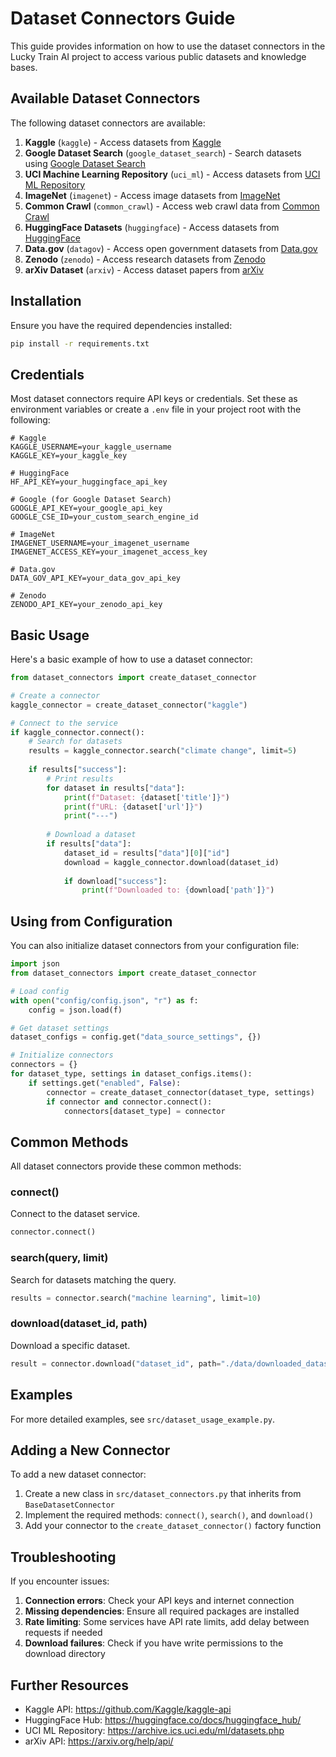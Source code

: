 # Dataset Connectors Guide

This guide provides information on how to use the dataset connectors in the Lucky Train AI project to access various public datasets and knowledge bases.

## Available Dataset Connectors

The following dataset connectors are available:

1. **Kaggle** (`kaggle`) - Access datasets from [Kaggle](https://www.kaggle.com/datasets)
2. **Google Dataset Search** (`google_dataset_search`) - Search datasets using [Google Dataset Search](https://datasetsearch.research.google.com/)
3. **UCI Machine Learning Repository** (`uci_ml`) - Access datasets from [UCI ML Repository](https://archive.ics.uci.edu/ml/)
4. **ImageNet** (`imagenet`) - Access image datasets from [ImageNet](https://image-net.org/)
5. **Common Crawl** (`common_crawl`) - Access web crawl data from [Common Crawl](https://commoncrawl.org/)
6. **HuggingFace Datasets** (`huggingface`) - Access datasets from [HuggingFace](https://huggingface.co/datasets)
7. **Data.gov** (`datagov`) - Access open government datasets from [Data.gov](https://data.gov/)
8. **Zenodo** (`zenodo`) - Access research datasets from [Zenodo](https://zenodo.org/)
9. **arXiv Dataset** (`arxiv`) - Access dataset papers from [arXiv](https://arxiv.org/)

## Installation

Ensure you have the required dependencies installed:

```bash
pip install -r requirements.txt
```

## Credentials

Most dataset connectors require API keys or credentials. Set these as environment variables or create a `.env` file in your project root with the following:

```
# Kaggle
KAGGLE_USERNAME=your_kaggle_username
KAGGLE_KEY=your_kaggle_key

# HuggingFace
HF_API_KEY=your_huggingface_api_key

# Google (for Google Dataset Search)
GOOGLE_API_KEY=your_google_api_key
GOOGLE_CSE_ID=your_custom_search_engine_id

# ImageNet
IMAGENET_USERNAME=your_imagenet_username
IMAGENET_ACCESS_KEY=your_imagenet_access_key

# Data.gov
DATA_GOV_API_KEY=your_data_gov_api_key

# Zenodo
ZENODO_API_KEY=your_zenodo_api_key
```

## Basic Usage

Here's a basic example of how to use a dataset connector:

```python
from dataset_connectors import create_dataset_connector

# Create a connector
kaggle_connector = create_dataset_connector("kaggle")

# Connect to the service
if kaggle_connector.connect():
    # Search for datasets
    results = kaggle_connector.search("climate change", limit=5)
    
    if results["success"]:
        # Print results
        for dataset in results["data"]:
            print(f"Dataset: {dataset['title']}")
            print(f"URL: {dataset['url']}")
            print("---")
        
        # Download a dataset
        if results["data"]:
            dataset_id = results["data"][0]["id"]
            download = kaggle_connector.download(dataset_id)
            
            if download["success"]:
                print(f"Downloaded to: {download['path']}")
```

## Using from Configuration

You can also initialize dataset connectors from your configuration file:

```python
import json
from dataset_connectors import create_dataset_connector

# Load config
with open("config/config.json", "r") as f:
    config = json.load(f)

# Get dataset settings
dataset_configs = config.get("data_source_settings", {})

# Initialize connectors
connectors = {}
for dataset_type, settings in dataset_configs.items():
    if settings.get("enabled", False):
        connector = create_dataset_connector(dataset_type, settings)
        if connector and connector.connect():
            connectors[dataset_type] = connector
```

## Common Methods

All dataset connectors provide these common methods:

### connect()

Connect to the dataset service.

```python
connector.connect()
```

### search(query, limit)

Search for datasets matching the query.

```python
results = connector.search("machine learning", limit=10)
```

### download(dataset_id, path)

Download a specific dataset.

```python
result = connector.download("dataset_id", path="./data/downloaded_dataset")
```

## Examples

For more detailed examples, see `src/dataset_usage_example.py`.

## Adding a New Connector

To add a new dataset connector:

1. Create a new class in `src/dataset_connectors.py` that inherits from `BaseDatasetConnector`
2. Implement the required methods: `connect()`, `search()`, and `download()`
3. Add your connector to the `create_dataset_connector()` factory function

## Troubleshooting

If you encounter issues:

1. **Connection errors**: Check your API keys and internet connection
2. **Missing dependencies**: Ensure all required packages are installed
3. **Rate limiting**: Some services have API rate limits, add delay between requests if needed
4. **Download failures**: Check if you have write permissions to the download directory

## Further Resources

- Kaggle API: https://github.com/Kaggle/kaggle-api
- HuggingFace Hub: https://huggingface.co/docs/huggingface_hub/
- UCI ML Repository: https://archive.ics.uci.edu/ml/datasets.php
- arXiv API: https://arxiv.org/help/api/ 